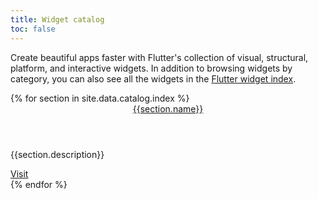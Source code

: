 ```yaml
---
title: Widget catalog
toc: false
---
```


Create beautiful apps faster with Flutter's collection of visual, structural,
platform, and interactive widgets. In addition to browsing widgets by category,
you can also see all the widgets in the [Flutter widget index](/docs/reference/widgets).

<div class="card-deck card-deck--responsive">
{% for section in site.data.catalog.index %}
    <div class="card">
        <div class="card-body">
            <a href="/docs/reference/widgets/{{section.id}}"><header class="card-title">{{section.name}}</header></a>
            <p class="card-text">{{section.description}}</p>
        </div>
        <div class="card-footer card-footer--transparent">
            <a href="/docs/reference/widgets/{{section.id}}">Visit</a>
        </div>
    </div>
{% endfor %}
</div>
